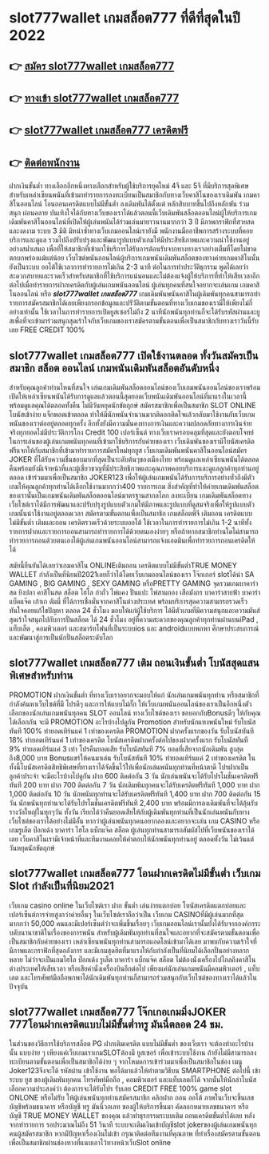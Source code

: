 # slot777wallet เกมสล็อต777  ที่ดีที่สุดในปี 2022

## 👉 [สมัคร slot777wallet เกมสล็อต777](https://slot777wallet.com/)
## 👉 [ทางเข้า slot777wallet เกมสล็อต777](https://slot777wallet.com/)
## 👉 [slot777wallet เกมสล็อต777 เครดิตฟรี](https://slot777wallet.com/)
## 👉 [ติดต่อพนักงาน](https://slot777wallet.com/)


ฝากเงินขั้นต่ำ  ทางเลือกอีกหนึ่งทางเลือกสำหรับผู้ใช้บริการยุคใหม่ 4จี และ 5จี ที่มีบริการสุดพิเศษสำหรับเหล่าเซียนพนันที่เข้ามาทำรายการลงทะเบียนเป็นสมาชิกกับทางเว็บคาสิโนของเราเดิมพัน เกมคาสิโนออนไลน์ โอนถอนเครดิตแบบไม่มีขั้นต่ำ ลงเดิมพันได้ตั้งแต่ หลักสิบบาทขึ้นไปถึงหลักพัน ร่วมสนุก ผ่อนคลาย บันเทิงใจได้กับทางเว็บของเราได้แล้วตอนนี้เว็บเดิมพันสล็อตออนไลน์ผู้ให้บริการเกมเดิมพันคาสิโนออนไลน์ที่เปิดให้ผู้เล่นพนันได้ร่วมเล่นมายาวนานมากกว่า 3 ปี มีภาพกราฟิกที่สวยสดและงดงาม ระบบ 3 มิติ
มิหนำซ้ำทางเว็บเกมออนไลน์เรายังมี พนักงานมืออาชีพการสร้างระบบที่คอยบริการและดูแล  รวมไปถึงปรับปรุงและพัฒนารูปแบบตัวเกมให้มีประสิทธิภาพและความน่าใช้งานอยู่อย่างสม่ำเสมอ เพื่อที่ให้สมาชิกที่เข้ามาใช้บริการได้รับการต้อนรับจากทางทางเราอย่างเต็มที่โดยไม่ขาดตกบกพร่องแม้แต่น้อย เว็บไซต์พนันออนไลน์ผู้บริการเกมพนันเดิมพันสล็อตของทางค่ายเกมคาสิโนนั้นยังเป็นระบบ ออโต้ใช้เวลาการทำรายการไม่เกิน 2-3 นาที ต่อในการทำประวัติธุกรรม พูดได้เลยว่าสะดวกสบายและรวดเร็วสำหรับสมาชิกที่ใช้บริการแน่นอนและไม่ต้องแจ้งผู้ให้บริการที่ทำให้เสียเวลาอีกต่อไปเมื่อทำรายการฝากเครดิตกับผู้เล่นเกมพนันออนไลน์
ผู้เล่นทุกคนที่สนใจอยากจะเล่นเกม เกมคาสิโนออนไลน์ หรือ ***slot777wallet เกมสล็อต777*** เกมเดิมพันพนันคาสิโนผู้เดิมพันทุกคนสามารถทำรายการสมัครสมาชิกได้เลยเพียงกรอกข้อมูลและปรัวัติตามขั้นตอนที่ทางเว็บเกมของเรามีให้เพียงไม่กี่อย่างเท่านั้น ใช้เวลาในการทำรายการเปิดยูสเซอร์ไม่ถึง 2 นาทีนักพนันทุกท่านก็จะได้รับรหัสผ่านและยูสเพื่อที่จะเข้ามาร่วมสนุกสุดเร้าใจกับเว็บเกมของเราสมัครตามขั้นตอนเพื่อเป็นสมาชิกกับทางเราวันนี้รับเลย FREE CREDIT 100%

## slot777wallet เกมสล็อต777 เปิดใช้งานตลอด ทั้งวันสมัครเป็นสมาชิก สล็อต ออนไลน์ เกมพนันเดิมพันสล็อตอันดับหนึ่ง

สำหรับคุณลูกค้าท่านไหนที่สนใจ เล่นเกมเดิมพันสล็อตออนไลน์ของเว็บเกมพนันออนไลน์ของเราพร้อมเปิดให้เหล่าเซียนพนันได้รับการดูแลแล้วตอนนี้สุดยอดเว็บพนันเดิมพันออนไลน์ที่มาแรงในเวลานี้ พร้อมดูแลคุณได้ตลอดทั้งคืน ไม่มีวันหยุดนักขัตฤกษ์ สมัครสมาชิกเพื่อเป็นสมาชิก SLOT ONLINE โบนัสเข้าง่าย แจ็กพอตเข้าตลอด ทำให้มีนักพนันจำนวนมากติดอกติดใจแล้วกลับมาใช้งานกับเว็บเกมพนันของเราต่ออยู่ตลอดทุกครั้ง อีกทั้งยังมีความมั่นคงทางการเงินและความปลอดภัยทางการเงินจ่ายจริงทุกยอดไม่มีประวัติการโกง Credit 100 เปอร์เซ็นต์ ทางเว็บเราครอบคลุมที่สุดและยังตอบโจทย์ในการเล่นของผู้เล่นเกมพนันทุกคนที่เข้ามาใช้บริการกับค่ายของเรา
เว็บเดิมพันของเรามีโบนัสเครดิตฟรีแจกให้กับสมาชิกที่เข้ามาทำรายการสมัครใหม่ทุกยูส เว็บเกมเดิมพันพนันคาสิโนออนไลน์สมัคร JOKER ที่ได้รับความชื่นชอบมากที่สุดเป็นระดับต้นๆของเมืองไทย พร้อมดูแลเหล่าเซียนพนันได้ตลอดคืนพร้อมยังมีเจ้าหน้าที่และผู้เชี่ยวชาญที่มีประสิทธิภาพและคุณภาพคอยบริการและดูแลลูกค้าทุกท่านอยู่ตลอด เข้าร่วมมาเพื่อเป็นสมาชิก JOKER123 เพื่อให้ผู้เล่นเกมพนันได้รับการบริการอย่างทั่วถึงมีตัวเกมให้คุณลูกค้าทุกท่านได้เลือกใช้งานมากกว่า400 รายการเกม
สิ่งสำคัญที่ทำให้ค่ายเกมเดิมพันสล็อตของเรานั้นเป็นเกมพนันเดิมพันสล็อตออนไลน์มาตรฐานสากลโลก ลงทะเบียน  เกมเดิมพันสล็อตทางเว็บไซต์เราได้มีการพัฒนาและปรับปรุงรูปแบบตัวเกมให้มีภาพและรูปแบบที่ดูสมจริงเพื่อให้รูปแบบตัวเกมนั้นน่าใช้งานอยู่ตลอดเวลา สมัครตามขั้นตอนเพื่อเป็นสมาชิก เกมสล็อตพีจี เติมถอน เครดิตแบบไม่มีขั้นต่ำ เติมและถอน เครดิตรวดเร็วด้วยระบบออโต้ ใช้เวลาในการทำรายการไม่เกิน 1-2 นาทีทั้งรายการฝากและรายการถอนสามารถทำรายการได้ด้วยตนเองง่ายๆ หรือถ้าหากสมาชิกท่านใดไม่สามารถทำรายการถอนด้วยตนเองได้ผู้เล่นเกมพนันออนไลน์สามารถแจ้งแอดมินเพื่อทำรายการถอนเครดิตให้ได้

สมัยนี้ยืนยันได้เลยว่าเกมคาสิโน ONLINEเติมถอน เครดิตแบบไม่มีขั้นต่ำTRUE MONEY WALLET กำลังเป็นที่นิยมปี2021เลยก็ว่าได้โดยเว็บเกมออนไลน์ของเรา โจ๊กเกอร์ slotได้นำ SA GAMING , BIG GAMING , SEXY GAMING หรือPRETTY GAMING จุดรวมเกมบาคาร่าสด ยิงปลา คาสิโนสด สล็อต ไฮโล กำถั่ว ไพ่แคง ปั่นแปะ ไพ่สามกอง เสือมังกร บาคาร่าสายฟ้า บาคาร่า แบ็คแจ๊ค เก้าเก ดัมมี่ ที่ได้การเชื่อมั่นจากคาสิโนต่างประเทศ พร้อมบริการสุดความสามารถรวดเร็วทันใจคอยแก้ไขปัญหา ตลอด 24 ชั่วโมง มอบให้แก่ผู้ใช้บริการ ได้มีตัวเกมที่มีความสนุกและความมันส์สุดเร้าใจสนุกไปกับการปั่นสล็อต ได้ 24 ชั่วโมง อยู่ที่ความสะดวกของคุณลูกค้าทุกท่านผ่านบนiPad , แท็บเล็ต , คอมพิวเตอร์ และสมาร์ทโฟนที่เป็นระบบios และ androidแบบพกพา ศึกษาประสบการณ์และพัฒนาสู่การเป็นนักปั่นสล็อตระดับโลก

## slot777wallet เกมสล็อต777 เติม ถอนเงินขั้นต่ำ โบนัสสุดแสนพิเศษสำหรับท่าน

 PROMOTION  ฝากเงินขั้นต่ำ ที่ทางเว็บเราอยากจะมอบให้แก่  นักเล่นเกมพนันทุกท่าน หรือสมาชิกที่กำลังค้นหาเว็บไซต์ที่มี โปรดีๆ และการให้แบบไม่กั๊ก ให้เว็บเกมพนันออนไลน์ของเราเป็นอีกหนึ่งตัวเลือกของนักเล่นเกมพนันทุกคน SLOT ออนไลน์ ทางเว็บไซต์ของเรา ขอบอกกับBonusดีๆ ให้กับคุณได้เลือกกัน จะมี PROMOTION อะไรบ้างไปดูกัน
 Promotion สำหรับนักแทงพนันใหม่ รับโบนัสทันที 100% ทำยอดเทิร์นแค่ 1 เท่าของเครดิต
 PROMOTION ฝากครั้งแรกของวัน รับโบนัสทันที 18% ทำยอดเทิร์นแค่ 1 เท่าของเครดิต
โบนัสเครดิตฝากครั้งต่อไปของฝากครั้งแรก รับโบนัสทันที 9% ทำยอดเทิร์นแค่ 3 เท่า
โปรคืนยอดเสีย รับโบนัสทันที 7% ยอดที่เสียจากนักเดิมพัน สูงสุดถึง8,000 บาท
Bonusแชร์ให้คนมาเล่น รับโบนัสทันที 10% ทำยอดเทิร์นแค่ 2 เท่าของเครดิต
ในทั้งนี้โบนัสเครดิตสิทธิพิเศษที่ทางเราได้จัดขึ้นไว้ให้เพื่อนักเล่นพนันทุกท่านที่หน้าตาดี โปรฝากเป็นลูกค้าประจำ จะมีอะไรบ้างไปดูกัน
ฝาก 600 ติดต่อกัน 3 วัน นักเล่นพนันจะได้รับโปรโมชั่นเครดิตฟรีทันที 200 บาท
ฝาก 700 ติดต่อกัน 7 วัน นักเดิมพันทุกคนจะได้รับเครดิตฟรีทันที 1,000 บาท
ฝาก 1,000 ติดต่อกัน 10 วัน นักพนันทุกท่านจะได้รับเครดิตฟรีทันที 1,400 บาท
ฝาก 700 ติดต่อกัน 15 วัน นักพนันทุกท่านจะได้รับโปรโมชั่นเครดิตฟรีทันที 2,400 บาท
พร้อมมีการลงเดิมพันที่จะได้ลุ้นรับรางวัลใหญ่ในทุกๆวัน ทั้งวัน เรียกได้ว่าคืนยอดเสียให้กับผู้เดิมพันทุกท่านที่เป็นนักเล่นพนันกับทางเว็บไซต์ของเราได้อย่างไม่มีอั้น หากว่าผู้เล่นพนันทุกคนอยากลองและอยากจะเล่น เกม CASINO หรือเกมรูเล็ต  ป๊อกเด้ง บาคาร่า ไฮโล แบ็กแจ๊ค สล็อต ผู้เล่นทุกท่านสามารถสัมผัสไปที่เว็บพนันของเราได้เลย เว็บคาสิโนเรามีเจ้าหน้าที่และทีมงานคอยให้คำตอบให้นักพนันทุกท่านอยู่ ตลอดทั้งวัน ไม่เว้นแต่วันหยุดนักขัตฤกษ์

## slot777wallet เกมสล็อต777 โอนฝากเครดิตไม่มีขั้นต่ำ  เว็บเกม Slot กำลังเป็นที่นิยม2021

เว็บเกม casino online ในเว็บไซต์เรา ฝาก ขั้นต่ำ เล่นง่ายแตกบ่อย โบนัสเครดิตแตกบ่อยและเปอร์เซ็นต์การจ่ายสูงกว่าค่ายอื่นๆ ในเว็บไซต์เราถือว่าเป็น เว็บเกม CASINOที่มีผู้เล่นมากที่สุดมากกว่า 50,000 คนและมีเปอร์เซ็นต์ว่าจะเพิ่มขึ้นเรื่อยๆ เว็บเกมออนไลน์เรานั้นยังได้รับจากองค์กรระบดับนานาชาติในเรื่องของการพนัน สำหรับผู้เดิมพันทุกท่านที่สนใจและอยากที่จะสมัครตามขั้นตอนเพื่อเป็นสมาชิกกับค่ายของเรา เหล่าเซียนพนันทุกท่านสามารถแอดไลน์เข้ามาได้เลย
	มาพบกับความเร้าใจที่มีภาพและกราฟิกที่สุดอลังการ และมีเกมสุดฮิตที่มาแรงให้กับกำลังเป็นที่นิยมได้เลือกปั่นอย่างหลากหลาย  ไม่ว่าจะเป็นเกมไฮโล ป๊อกเด้ง รูเล็ต บาคาร่า แบ็กแจ๊ค สล็อต ไม่ต้องนั่งเครื่องไปไกลถึงคาสิโนต่างประเทศให้เสียเวลา หรือเสียค่านั่งเครื่องบินอีกต่อไป เพียงแค่นักเล่นเกมพนันมีคอมพิวเตอร์ , แท็บเลต และโทรศัพท์มือถือพกพาได้นักเดิมพันทุกท่านก็สามารถร่วมสนุกกับเว็บไซต์ของทางเราได้แล้วในปัจจุบัน

## slot777wallet เกมสล็อต777 โจ๊กเกอเกมมิ่งJOKER 777โอนฝากเครดิตแบบไม่มีขั้นต่ำทรู มันนี่ตลอด 24 ชม.

ในส่วนของวิธีการใช้บริการสล็อต PG ฝากเติมเครดิต แบบไม่มีขั้นต่ำ ของเว็บเรา จะต้องทำอะไรบ้างนั้น แบบง่าย ๆ เพียงแค่เว็บเกมเราเกมSLOTต้องมี ยูสเซอร์ เพื่อเข้าระบบใช้งาน ถ้ายังไม่มีสามารถลงทะเบียนตามขั้นตอนเพื่อเป็นสมาชิกได้ง่าย ๆ จากโหมดการเข้าร่วมมาเพื่อเป็นสมาชิกในช่อง เมนู Joker123จึงจะได้ รหัสผ่าน เข้าใช้งาน พอได้มาแล้วให้ทำตามวิธีบน SMARTPHONE ต่อไปนี้
เข้าระบบ ยูส  ของผู้เดิมพันทุกคน โทรศัพท์มือถือ , คอมพิวเตอร์ และแท็บเลตก็ได้
จากนั้นให้นักล่าโบนัสเลือกความประสงค์ว่า ต้องการจะได้รับโปร รับเลย CREDIT FREE 100% game slot ONLONE หรือไม่รับ
ให้ผู้เล่นพนันทุกท่านสมัครสมาชิก คลิกฝาก ถอน ออโต้ ภาพในเว็บจะขึ้นเลขบัญชีพร้อมธนาคาร หรือบัญชี ทรู มันนี่วอเลท ของผู้ให้บริการขึ้นมา
คัดลอกหมายเลขธนาคาร หรือบัญชี  TRUE MONEY WALLET ของคุณ แล้วทำธุรกรรมระบบเติม ถอนเครดิตขั้นต่ำได้เลย
หลังจากทำรายการ รอประมาณไม่ถึง 51 วินาที ระบบจะเติมเงินเข้าบัญชีslot jokerของผู้เล่นเกมพนันทุกคนผู้สมัครสมาชิก
หากมีปัญหาเรื่องเงินไม่เข้า กรุณาติดต่อทีมงานที่คุณภาพ ที่ทำเรื่องสมัครตามขั้นตอนเพื่อเป็นสมาชิกผ่านช่องทางที่แนบเอาไว้ทางหน้าเว็บSlot online



